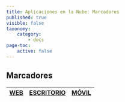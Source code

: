 ```yaml
---
title: Aplicaciones en la Nube: Marcadores
published: true
visible: false
taxonomy:
    category:
        - docs
page-toc:
    active: false
---
```


## Marcadores

|[**WEB**](web)|[**ESCRITORIO**](desktop)|[**MÓVIL**](mobile)|
|:--:|:--:|:--:|
